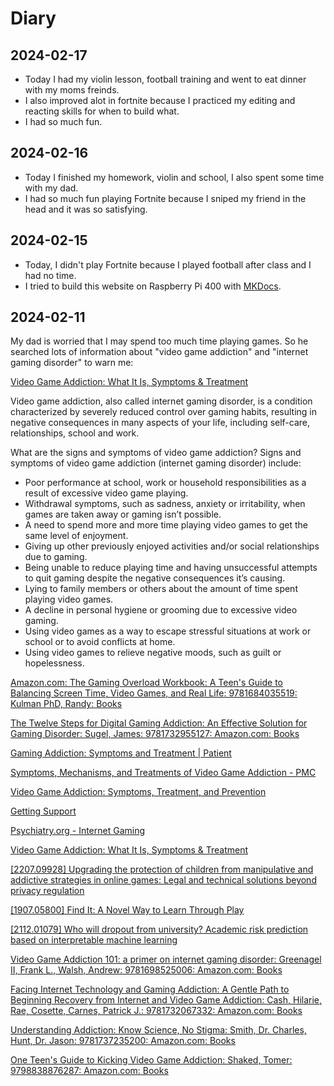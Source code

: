 # Diary

## 2024-02-17

- Today I had my violin lesson, football training and went to eat dinner with my moms freinds.
- I also improved alot in fortnite because I practiced my editing and reacting skills for when to build what.
- I had so much fun.

## 2024-02-16

- Today I finished my homework, violin and school, I also spent some time with my dad.
- I had so much fun playing Fortnite because I sniped my friend in the head and it was so satisfying.

## 2024-02-15

- Today, I didn't play Fortnite because I played football after class and I had no time.
- I tried to build this website on Raspberry Pi 400 with [MKDocs](https://www.mkdocs.org/).

## 2024-02-11

My dad is worried that I may spend too much time playing games. So he searched lots of information about "video game addiction" and "internet gaming disorder" to warn me:

[Video Game Addiction: What It Is, Symptoms & Treatment](https://my.clevelandclinic.org/health/diseases/23124-video-game-addiction)

Video game addiction, also called internet gaming disorder, is a condition characterized by severely reduced control over gaming habits, resulting in negative consequences in many aspects of your life, including self-care, relationships, school and work.

What are the signs and symptoms of video game addiction? Signs and symptoms of video game addiction (internet gaming disorder) include:
- Poor performance at school, work or household responsibilities as a result of excessive video game playing.
- Withdrawal symptoms, such as sadness, anxiety or irritability, when games are taken away or gaming isn’t possible.
- A need to spend more and more time playing video games to get the same level of enjoyment.
- Giving up other previously enjoyed activities and/or social relationships due to gaming.
- Being unable to reduce playing time and having unsuccessful attempts to quit gaming despite the negative consequences it’s causing.
- Lying to family members or others about the amount of time spent playing video games.
- A decline in personal hygiene or grooming due to excessive video gaming.
- Using video games as a way to escape stressful situations at work or school or to avoid conflicts at home.
- Using video games to relieve negative moods, such as guilt or hopelessness.

[Amazon.com: The Gaming Overload Workbook: A Teen's Guide to Balancing Screen Time, Video Games, and Real Life: 9781684035519: Kulman PhD, Randy: Books](https://www.amazon.com/Gaming-Overload-Workbook-Balancing-Screen/dp/1684035511/ref=pd_sim_d_sccl_4_1/135-7741284-0801669?pd_rd_w=o23qP&content-id=amzn1.sym.1cc0fdf4-3e04-416c-b652-2d2ef8929f1d&pf_rd_p=1cc0fdf4-3e04-416c-b652-2d2ef8929f1d&pf_rd_r=SVSSSHFA1ZV4DS0NTY9K&pd_rd_wg=OgVTu&pd_rd_r=3c8871e6-b899-48c4-a5f0-68765eafd0c5&pd_rd_i=1684035511&psc=1)

[The Twelve Steps for Digital Gaming Addiction: An Effective Solution for Gaming Disorder: Sugel, James: 9781732955127: Amazon.com: Books](https://www.amazon.com/Twelve-Steps-Digital-Gaming-Addiction/dp/1732955123/ref=sr_1_7?crid=24JP5NJFRY9Y1&keywords=game+addiction&qid=1707612279&sprefix=game+addi%2Caps%2C425&sr=8-7)

[Gaming Addiction: Symptoms and Treatment | Patient](https://patient.info/mental-health/gaming-disorder-gaming-addiction)

[Symptoms, Mechanisms, and Treatments of Video Game Addiction - PMC](https://www.ncbi.nlm.nih.gov/pmc/articles/PMC10065366/)

[Video Game Addiction: Symptoms, Treatment, and Prevention](https://www.webmd.com/mental-health/addiction/video-game-addiction)

[Getting Support](https://www.healthhub.sg/live-healthy/getting_support)

[Psychiatry.org - Internet Gaming](https://www.psychiatry.org/patients-families/internet-gaming)

[Video Game Addiction: What It Is, Symptoms & Treatment](https://my.clevelandclinic.org/health/diseases/23124-video-game-addiction)

[[2207.09928] Upgrading the protection of children from manipulative and addictive strategies in online games: Legal and technical solutions beyond privacy regulation](https://arxiv.org/abs/2207.09928)

[[1907.05800] Find It: A Novel Way to Learn Through Play](https://arxiv.org/abs/1907.05800)

[[2112.01079] Who will dropout from university? Academic risk prediction based on interpretable machine learning](https://arxiv.org/abs/2112.01079)

[Video Game Addiction 101: a primer on internet gaming disorder: Greenagel II, Frank L., Walsh, Andrew: 9781698525006: Amazon.com: Books](https://www.amazon.com/Video-Game-Addiction-101-internet/dp/1698525001/ref=sr_1_18?crid=24JP5NJFRY9Y1&keywords=game+addiction&qid=1707612838&sprefix=game+addi%2Caps%2C425&sr=8-18)

[Facing Internet Technology and Gaming Addiction: A Gentle Path to Beginning Recovery from Internet and Video Game Addiction: Cash, Hilarie, Rae, Cosette, Carnes, Patrick J.: 9781732067332: Amazon.com: Books](https://www.amazon.com/Facing-Internet-Technology-Gaming-Addiction/dp/1732067333/ref=sr_1_10?crid=24JP5NJFRY9Y1&keywords=game+addiction&qid=1707612838&sprefix=game+addi%2Caps%2C425&sr=8-10)

[Understanding Addiction: Know Science, No Stigma: Smith, Dr. Charles, Hunt, Dr. Jason: 9781737235200: Amazon.com: Books](https://www.amazon.com/Understanding-Addiction-Know-Science-Stigma/dp/173723520X/ref=sr_1_9?crid=24JP5NJFRY9Y1&keywords=game+addiction&qid=1707612838&sprefix=game+addi%2Caps%2C425&sr=8-9)

[One Teen's Guide to Kicking Video Game Addiction: Shaked, Tomer: 9798838876287: Amazon.com: Books](https://www.amazon.com/Teens-Guide-Kicking-Video-Addiction/dp/B0B5XCBHQ8/ref=sr_1_5?crid=24JP5NJFRY9Y1&keywords=game+addiction&qid=1707612838&sprefix=game+addi%2Caps%2C425&sr=8-5)
